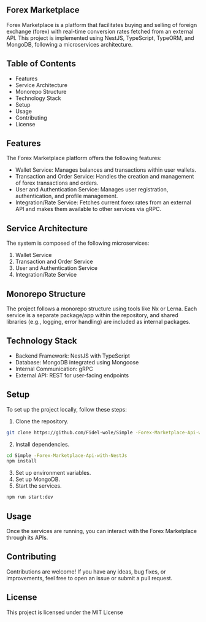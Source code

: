 
## Forex Marketplace

Forex Marketplace is a platform that facilitates buying and selling of foreign exchange (forex) with real-time conversion rates fetched from an external API. This project is implemented using NestJS, TypeScript, TypeORM, and MongoDB, following a microservices architecture.

## Table of Contents

- Features
- Service Architecture
- Monorepo Structure
- Technology Stack
- Setup
- Usage
- Contributing
- License

## Features

The Forex Marketplace platform offers the following features:

- Wallet Service: Manages balances and transactions within user wallets.
- Transaction and Order Service: Handles the creation and management of forex transactions and orders.
- User and Authentication Service: Manages user registration, authentication, and profile management.
- Integration/Rate Service: Fetches current forex rates from an external API and makes them available to other services via gRPC.

## Service Architecture

The system is composed of the following microservices:

1. Wallet Service
2. Transaction and Order Service
3. User and Authentication Service
4. Integration/Rate Service

## Monorepo Structure

The project follows a monorepo structure using tools like Nx or Lerna. Each service is a separate package/app within the repository, and shared libraries (e.g., logging, error handling) are included as internal packages.

## Technology Stack

- Backend Framework: NestJS with TypeScript
- Database: MongoDB integrated using Mongoose
- Internal Communication: gRPC
- External API: REST for user-facing endpoints

## Setup

To set up the project locally, follow these steps:

1. Clone the repository.
```bash
git clone https://github.com/Fidel-wole/Simple -Forex-Marketplace-Api-with-NestJs.git
```
2. Install dependencies.
```bash
cd Simple -Forex-Marketplace-Api-with-NestJs
npm install
```
3. Set up environment variables.
4. Set up MongoDB.
5. Start the services.
```bash
npm run start:dev
```

## Usage

Once the services are running, you can interact with the Forex Marketplace through its APIs.

## Contributing

Contributions are welcome! If you have any ideas, bug fixes, or improvements, feel free to open an issue or submit a pull request.

## License

This project is licensed under the MIT License